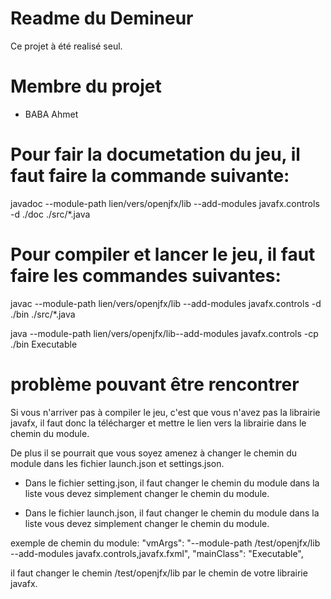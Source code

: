# Readme du Demineur

Ce projet à été realisé seul.

# Membre du projet

- BABA Ahmet


# Pour fair la documetation du jeu, il faut faire la commande suivante:

javadoc --module-path  lien/vers/openjfx/lib  --add-modules javafx.controls -d ./doc ./src/*.java


# Pour compiler et lancer le jeu, il faut faire les commandes suivantes:

javac --module-path lien/vers/openjfx/lib --add-modules javafx.controls -d ./bin ./src/*.java

java --module-path lien/vers/openjfx/lib--add-modules javafx.controls -cp ./bin Executable

# problème pouvant être rencontrer

Si vous n'arriver pas à compiler le jeu, c'est que vous n'avez pas la librairie javafx, il faut donc la télécharger et mettre le lien vers la librairie dans le chemin du module.

De plus il se pourrait que vous soyez amenez à changer le chemin du module dans les fichier launch.json et settings.json.

- Dans le fichier setting.json, il faut changer le chemin du module dans la liste vous devez simplement changer le chemin du module.

- Dans le fichier launch.json, il faut changer le chemin du module dans la liste vous devez simplement changer le chemin du module.

exemple de chemin du module:
 "vmArgs": "--module-path /test/openjfx/lib --add-modules javafx.controls,javafx.fxml",
            "mainClass": "Executable",

il faut changer le chemin /test/openjfx/lib par le chemin de votre librairie javafx.
